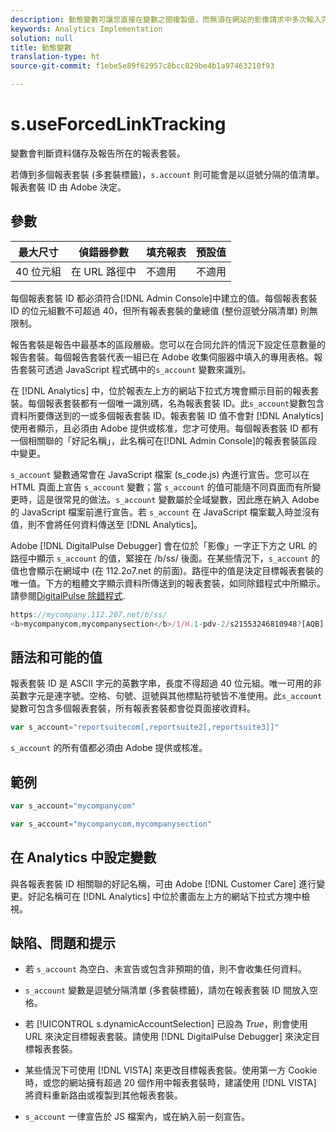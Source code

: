 ```yaml
---
description: 動態變數可讓您直接在變數之間複製值，而無須在網站的影像請求中多次輸入完整值。
keywords: Analytics Implementation
solution: null
title: 動態變數
translation-type: ht
source-git-commit: f1ebe5e89f62957c8bcc829be4b1a97463210f93

---
```



# s.useForcedLinkTracking


 變數會判斷資料儲存及報告所在的報表套裝。

若傳到多個報表套裝 (多套裝標籤)，`s.account` 則可能會是以逗號分隔的值清單。報表套裝 ID 由 Adobe 決定。

## 參數

| 最大尺寸 | 偵錯器參數 | 填充報表 | 預設值 |
|--- |--- |--- |--- |
| 40 位元組 | 在 URL 路徑中 | 不適用 | 不適用 |

每個報表套裝 ID 都必須符合[!DNL Admin Console]中建立的值。每個報表套裝 ID 的位元組數不可超過 40，但所有報表套裝的彙總值 (整份逗號分隔清單) 則無限制。

報告套裝是報告中最基本的區段層級。您可以在合同允許的情況下設定任意數量的報告套裝。每個報告套裝代表一組已在 Adobe 收集伺服器中填入的專用表格。報告套裝可透過 JavaScript 程式碼中的`s_account` 變數來識別。

在 [!DNL Analytics] 中，位於報表左上方的網站下拉式方塊會顯示目前的報表套裝。每個報表套裝都有一個唯一識別碼，名為報表套裝 ID。此`s_account`變數包含資料所要傳送到的一或多個報表套裝 ID。報表套裝 ID 值不會對 [!DNL Analytics] 使用者顯示，且必須由 Adobe 提供或核准，您才可使用。每個報表套裝 ID 都有一個相關聯的「好記名稱」，此名稱可在[!DNL Admin Console]的報表套裝區段中變更。

`s_account` 變數通常會在 JavaScript 檔案 (s_code.js) 內進行宣告。您可以在 HTML 頁面上宣告 `s_account` 變數；當 `s_account` 的值可能隨不同頁面而有所變更時，這是很常見的做法。`s_account` 變數屬於全域變數，因此應在納入 Adobe 的 JavaScript 檔案前進行宣告。若 `s_account` 在 JavaScript 檔案載入時並沒有值，則不會將任何資料傳送至 [!DNL Analytics]。

Adobe [!DNL DigitalPulse Debugger] 會在位於「影像」一字正下方之 URL 的路徑中顯示 `s_account` 的值，緊接在 /b/ss/ 後面。在某些情況下，`s_account` 的值也會顯示在網域中 (在 112.2o7.net 的前面)。路徑中的值是決定目標報表套裝的唯一值。下方的粗體文字顯示資料所傳送到的報表套裝，如同除錯程式中所顯示。請參閱[DigitalPulse 除錯程式](https://docs.adobe.com/content/help/zh-Hant/analytics/implementation/testing-and-validation/debugger.html).

```js
https://mycompany.112.207.net/b/ss/ 
<b>mycompanycom,mycompanysection</b>/1/H.1-pdv-2/s21553246810948?[AQB]
```

## 語法和可能的值

報表套裝 ID 是 ASCII 字元的英數字串，長度不得超過 40 位元組。唯一可用的非英數字元是連字號。空格、句號、逗號與其他標點符號皆不准使用。此`s_account`變數可包含多個報表套裝，所有報表套裝都會從頁面接收資料。

```js
var s_account="reportsuitecom[,reportsuite2[,reportsuite3]]"
```

`s_account` 的所有值都必須由 Adobe 提供或核准。

## 範例

```js
var s_account="mycompanycom"
```

```js
var s_account="mycompanycom,mycompanysection"
```

## 在 Analytics 中設定變數

與各報表套裝 ID 相關聯的好記名稱，可由 Adobe [!DNL Customer Care] 進行變更。好記名稱可在 [!DNL Analytics] 中位於畫面左上方的網站下拉式方塊中檢視。

## 缺陷、問題和提示

* 若 `s_account` 為空白、未宣告或包含非預期的值，則不會收集任何資料。
* `s_account` 變數是逗號分隔清單 (多套裝標籤)，請勿在報表套裝 ID 間放入空格。
* 若 [!UICONTROL s.dynamicAccountSelection] 已設為 *True*，則會使用 URL 來決定目標報表套裝。請使用 [!DNL DigitalPulse Debugger] 來決定目標報表套裝。

* 某些情況下可使用 [!DNL VISTA] 來更改目標報表套裝。使用第一方 Cookie 時，或您的網站擁有超過 20 個作用中報表套裝時，建議使用 [!DNL VISTA] 將資料重新路由或複製到其他報表套裝。

* `s_account` 一律宣告於 JS 檔案內，或在納入前一刻宣告。
